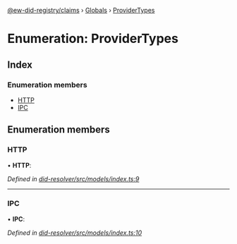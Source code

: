 [@ew-did-registry/claims](../README.md) › [Globals](../globals.md) › [ProviderTypes](providertypes.md)

# Enumeration: ProviderTypes

## Index

### Enumeration members

* [HTTP](providertypes.md#http)
* [IPC](providertypes.md#ipc)

## Enumeration members

###  HTTP

• **HTTP**:

*Defined in [did-resolver/src/models/index.ts:9](https://github.com/energywebfoundation/ew-did-registry/blob/dfdee88/packages/did-resolver/src/models/index.ts#L9)*

___

###  IPC

• **IPC**:

*Defined in [did-resolver/src/models/index.ts:10](https://github.com/energywebfoundation/ew-did-registry/blob/dfdee88/packages/did-resolver/src/models/index.ts#L10)*
